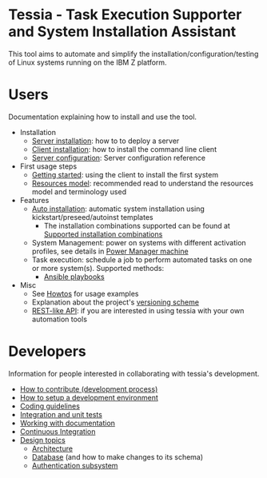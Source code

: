 <!--
Copyright 2016, 2017 IBM Corp.

Licensed under the Apache License, Version 2.0 (the "License");
you may not use this file except in compliance with the License.
You may obtain a copy of the License at

   http://www.apache.org/licenses/LICENSE-2.0

Unless required by applicable law or agreed to in writing, software
distributed under the License is distributed on an "AS IS" BASIS,
WITHOUT WARRANTIES OR CONDITIONS OF ANY KIND, either express or implied.
See the License for the specific language governing permissions and
limitations under the License.
-->
# Tessia - Task Execution Supporter and System Installation Assistant

This tool aims to automate and simplify the installation/configuration/testing of Linux systems running on the IBM Z platform.

# Users

Documentation explaining how to install and use the tool.

- Installation
    - [Server installation](users/server_install.md): how to to deploy a server
    - [Client installation](users/client_install.md): how to install the command line client
    - [Server configuration](users/server_conf.md): Server configuration reference
- First usage steps
    - [Getting started](users/getting_started.md): using the client to install the first system
    - [Resources model](users/resources_model.md): recommended read to understand the resources model and terminology used
- Features
    - [Auto installation](users/getting_started.md#install-the-system): automatic system installation using kickstart/preseed/autoinst templates
        - The installation combinations supported can be found at [Supported installation combinations](users/supported_install_combinations.md)
    - System Management: power on systems with different activation profiles, see details in [Power Manager machine](users/powerman_machine.md)
    - Task execution: schedule a job to perform automated tasks on one or more system(s). Supported methods:
        - [Ansible playbooks](users/ansible_machine.md)
- Misc
    - See [Howtos](users/howtos.md) for usage examples
    - Explanation about the project's [versioning scheme](users/versioning.md)
    - [REST-like API](users/api.md): if you are interested in using tessia with your own automation tools

# Developers

Information for people interested in collaborating with tessia's development.

- [How to contribute (development process)](developers/contributing.md)
- [How to setup a development environment](developers/dev_env.md)
- [Coding guidelines](developers/coding_guidelines.md)
- [Integration and unit tests](developers/tests.md)
- [Working with documentation](developers/documentation.md)
- [Continuous Integration](developers/continuous_integration.md)
- [Design topics](developers/design.md)
    - [Architecture](developers/design.md#architecture)
    - [Database](developers/design.md#database) (and how to make changes to its schema)
    - [Authentication subsystem](developers/design.md#authentication-subsystem)
